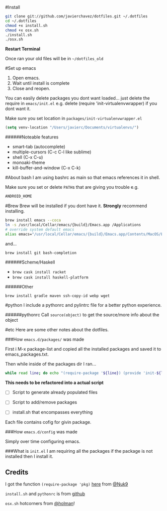 #Install

```bash
git clone git://github.com/javierchavez/dotfiles.git ~/.dotfiles
cd ~/.dotfiles
chmod +x install.sh
chmod +x osx.sh
./install.sh
./osx.sh
```

**Restart Terminal**


Once ran your old files will be in `~/dotfiles_old`

#Set up emacs

1.    Open emacs.
2.    Wait until install is complete
3.    Close and reopen.

You can easily delete packages you dont want loaded... just delete the
require in `emacs/init.el` e.g. delete (require
'init-virtualenvwrapper) if you dont want it.

Make sure you set location in `packages/init-virtualenvwrapper.el`
```lisp
(setq venv-location "/Users/javierc/Documents/virtualenvs/")
```

######Noteable features
* smart-tab (autocomplete)
* multiple-cursors (C-c C-l like sublime)
* shell (C-x C-u)
* monoaki-theme
* kill-buffer-and-window (C-x C-k)


#About bash
I am using bashrc as main so that emacs references it in shell.

Make sure you set or delete `PATH`s that are giving you trouble
e.g.
```bash
ANDROID_HOME
```

#Brew
Brew will be installed if you dont have it. **Strongly** recommend
installing.

```bash
brew install emacs --coca
ln -s /usr/local/Cellar/emacs/{build}/Emacs.app /Applications
# override system default emacs
alias emacs="/usr/local/Cellar/emacs/{build}/Emacs.app/Contents/MacOS/Emacs -nw"
```

and...

```bash
brew install git bash-completion
```

######Scheme/Haskell

* `brew cask install racket`
* `brew cask install haskell-platform`

######Other

`brew install gradle maven ssh-copy-id webp wget`

#python
I include a pythonrc and pylintrc file for a better python experience.

######pythonrc
Call `source(object)` to get the source/more info about the object


#etc
Here are some other notes about the dotfiles.

###How `emacs.d/packages/` was made

First i M-x package-list and copied all the installed packages and
saved it to emacs_packages.txt.

Then while inside of the packages dir I ran...

```bash
while read line; do echo "(require-package '${line}) (provide 'init-${line})"> "init-${line}.el" ; done < ../emacs_packages.txt
```

**This needs to be refactored into a actual script** 

- [ ]	Script to generate already populated files
- [ ]	Script to add/remove packages 
- [ ]	install.sh that encompasses everything 


Each file contains cofig for givin package.


###How `emacs.d/config` was made

Simply over time configuring emacs.

###What is `init.el`
I am requiring all the packages if the package is not installed then I
install it.


**Credits**
---

I got the function `(require-package 'pkg)`
[here](https://github.com/javierchavez/dotfiles/blob/master/emacs.d/packages/init-main.el#L11)
from [@Nuk9](https://github.com/Nuk9)


`install.sh` and `pythonrc` is from [github](http://dotfiles.github.io)


`osx.sh` hotcorners from
[@holman](https://github.com/holman/dotfiles)!






